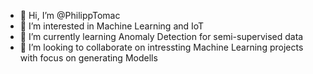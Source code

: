 - 👋 Hi, I’m @PhilippTomac
- 👀 I’m interested in Machine Learning and IoT
- 🌱 I’m currently learning Anomaly Detection for semi-supervised data
- 💞️ I’m looking to collaborate on intressting Machine Learning projects with focus on generating Modells

